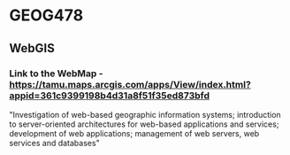 # GEOG478
## WebGIS 
### Link to the WebMap - https://tamu.maps.arcgis.com/apps/View/index.html?appid=361c9399198b4d31a8f51f35ed873bfd
"Investigation of web-based geographic information systems; introduction to server-oriented architectures for web-based applications and services; development of web applications; management of web servers, web services and databases"
